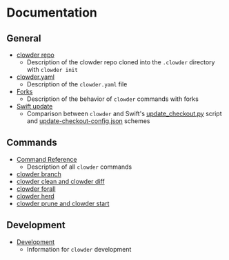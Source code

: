 # Documentation

## General

- [clowder repo](clowder-repo.md)
    - Description of the clowder repo cloned into the `.clowder` directory with `clowder init`
- [clowder.yaml](clowder-yaml.md)
    - Description of the `clowder.yaml` file
- [Forks](forks.md)
    - Description of the behavior of `clowder` commands with forks
- [Swift update](swift-update.md)
    - Comparison between `clowder` and Swift's [update_checkout.py](https://github.com/apple/swift/blob/master/utils/update_checkout.py) script and [update-checkout-config.json](https://github.com/apple/swift/blob/master/utils/update-checkout-config.json) schemes

## Commands

- [Command Reference](commands.md)
    - Description of all `clowder` commands
- [clowder branch](examples/clowder-branch.md)
- [clowder clean and clowder diff](examples/clowder-clean-diff.md)
- [clowder forall](examples/clowder-forall.md)
- [clowder herd](examples/clowder-herd.md)
- [clowder prune and clowder start](examples/clowder-prune-start.md)

## Development

- [Development](development.md)
    - Information for `clowder` development
